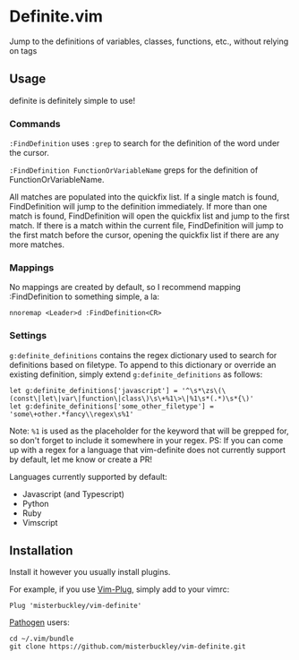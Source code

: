 # Definite.vim

Jump to the definitions of variables, classes, functions, etc., without relying on tags

## Usage

definite is definitely simple to use!

### Commands

`:FindDefinition` uses `:grep` to search for the definition of the word under the cursor.

`:FindDefinition FunctionOrVariableName` greps for the definition of FunctionOrVariableName.

All matches are populated into the quickfix list. If a single match is found, FindDefinition will jump to the definition immediately. If more than one match is found, FindDefinition will open the quickfix list and jump to the first match. If there is a match within the current file, FindDefinition will jump to the first match before the cursor, opening the quickfix list if there are any more matches.

### Mappings

No mappings are created by default, so I recommend mapping :FindDefinition to something simple, a la:

    nnoremap <Leader>d :FindDefinition<CR>

### Settings

`g:definite_definitions` contains the regex dictionary used to search for definitions based on filetype. To append to this dictionary or override an existing definition, simply extend `g:definite_definitions` as follows:

    let g:definite_definitions['javascript'] = '^\s*\zs\(\(const\|let\|var\|function\|class\)\s\+%1\>\|%1\s*(.*)\s*{\)'
    let g:definite_definitions['some_other_filetype'] = 'some\+other.*fancy\\regex\s%1'
    
Note: `%1` is used as the placeholder for the keyword that will be grepped for, so don't forget to include it somewhere in your regex. PS: If you can come up with a regex for a language that vim-definite does not currently support by default, let me know or create a PR!
    
Languages currently supported by default:
- Javascript (and Typescript)
- Python
- Ruby
- Vimscript
    
## Installation

Install it however you usually install plugins.

For example, if you use [Vim-Plug](https://github.com/junegunn/vim-plug), simply add to your vimrc:

    Plug 'misterbuckley/vim-definite'
    
[Pathogen](https://github.com/tpope/vim-pathogen) users:

    cd ~/.vim/bundle
    git clone https://github.com/misterbuckley/vim-definite.git
